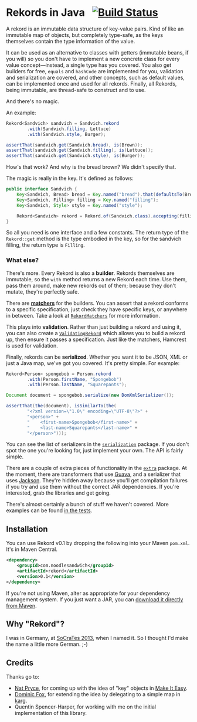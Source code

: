 # Rekords in Java &nbsp; [![Build Status](https://travis-ci.org/SamirTalwar/Rekord.png)](https://travis-ci.org/SamirTalwar/Rekord)

A rekord is an immutable data structure of key-value pairs. Kind of like an immutable map of objects, but completely
type-safe, as the keys themselves contain the type information of the value.

It can be used as an alternative to classes with getters (immutable beans, if you will) so you don't have to implement a
new concrete class for every value concept—instead, a single type has you covered. You also get builders for free,
`equals` and `hashCode` are implemented for you, validation and serialization are covered, and other concepts, such as
default values, can be implemented once and used for all rekords. Finally, all Rekords, being immutable, are thread-safe
to construct and to use.

And there's no magic.

An example:

```java
Rekord<Sandvich> sandvich = Sandvich.rekord
        .with(Sandvich.filling, Lettuce)
        .with(Sandvich.style, Burger);

assertThat(sandvich.get(Sandvich.bread), is(Brown));
assertThat(sandvich.get(Sandvich.filling), is(Lettuce));
assertThat(sandvich.get(Sandvich.style), is(Burger));
```

How's that work? And why is the bread brown? We didn't specify that.

The magic is really in the key. It's defined as follows:

```java
public interface Sandvich {
    Key<Sandvich, Bread> bread = Key.named("bread").that(defaultsTo(Brown));
    Key<Sandvich, Filling> filling = Key.named("filling");
    Key<Sandvich, Style> style = Key.named("style");

    Rekord<Sandvich> rekord = Rekord.of(Sandvich.class).accepting(filling, bread, style);
}
```

So all you need is one interface and a few constants. The return type of the `Rekord::get` method is the type embodied
in the key, so for the sandvich filling, the return type is `Filling`.

### What else?

There's more. Every Rekord is also a **builder**. Rekords themselves are immutable, so the `with` method returns a new
Rekord each time. Use them, pass them around, make new rekords out of them; because they don't mutate, they're perfectly
safe.

There are [**matchers**][Hamcrest] for the builders. You can assert that a rekord conforms to a specific specification,
just check they have specific keys, or anywhere in between. Take a look at [`RekordMatchers`][RekordMatchers.java] for
more information.

This plays into **validation**. Rather than just building a rekord and using it, you can also create a
[`ValidatingRekord`][ValidatingRekordTest.java] which allows you to build a rekord up, then ensure it passes a
specification. Just like the matchers, Hamcrest is used for validation.

Finally, rekords can be **serialized**. Whether you want it to be JSON, XML or just a Java map, we've got you covered.
It's pretty simple. For example:

```java
Rekord<Person> spongebob = Person.rekord
        .with(Person.firstName, "Spongebob")
        .with(Person.lastName, "Squarepants");

Document document = spongebob.serialize(new DomXmlSerializer());

assertThat(the(document), isSimilarTo(the(
        "<?xml version=\"1.0\" encoding=\"UTF-8\"?>" +
        "<person>" +
        "    <first-name>Spongebob</first-name>" +
        "    <last-name>Squarepants</last-name>" +
        "</person>")));
```

You can see the list of serializers in the [`serialization`][serialization] package. If you don't spot the one you're
looking for, just implement your own. The API is fairly simple.

There are a couple of extra pieces of functionality in the [`extra`][extra] package. At the moment, there are
transformers that use [Guava][], and a serializer that uses [Jackson][]. They're hidden away because you'll get
compilation failures if you try and use them without the correct JAR dependencies. If you're interested, grab the
libraries and get going.

There's almost certainly a bunch of stuff we haven't covered. More examples can be found [in the tests][Tests].

[Tests]: https://github.com/SamirTalwar/Rekord/tree/master/src/test/java/com/noodlesandwich/rekord
[RekordMatchers.java]: https://github.com/SamirTalwar/Rekord/blob/master/src/main/java/com/noodlesandwich/rekord/validation/RekordMatchers.java
[ValidatingRekordTest.java]: https://github.com/SamirTalwar/Rekord/blob/master/src/test/java/com/noodlesandwich/rekord/validation/ValidatingRekordTest.java
[serialization]: https://github.com/SamirTalwar/Rekord/tree/master/src/main/java/com/noodlesandwich/rekord/serialization
[extra]: https://github.com/SamirTalwar/Rekord/tree/master/src/main/java/com/noodlesandwich/rekord/extra

[Guava]: https://code.google.com/p/guava-libraries/
[Hamcrest]: https://github.com/hamcrest/JavaHamcrest
[Jackson]: http://jackson.codehaus.org/

## Installation

You can use Rekord v0.1 by dropping the following into your Maven `pom.xml`. It's in Maven Central.

```xml
<dependency>
    <groupId>com.noodlesandwich</groupId>
    <artifactId>rekord</artifactId>
    <version>0.1</version>
</dependency>
```

If you're not using Maven, alter as appropriate for your dependency management system. If you just want a JAR, you can
[download it directly from Maven][rekord-0.1.jar].

[rekord-0.1.jar]: http://search.maven.org/remotecontent?filepath=com/noodlesandwich/rekord/0.1/rekord-0.1.jar

## Why "Rekord"?

I was in Germany, at [SoCraTes 2013][SoCraTes Conference], when I named it. So I thought I'd make the name a little more
German. ;-)

[SoCraTes Conference]: http://www.socrates-conference.de/

## Credits

Thanks go to:

* [Nat Pryce][@natpryce], for coming up with the idea of "key" objects in [Make It Easy][].
* [Dominic Fox][@domfox], for extending the idea by delegating to a simple map in [karg][].
* Quentin Spencer-Harper, for working with me on the initial implementation of this library.

[@natpryce]: https://twitter.com/natpryce
[@domfox]: https://twitter.com/domfox
[Make It Easy]: https://code.google.com/p/make-it-easy/
[karg]: https://github.com/youdevise/karg
